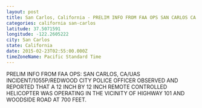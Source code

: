 ```yaml
---
layout: post
title: San Carlos, California - PRELIM INFO FROM FAA OPS SAN CARLOS CA UAS INCIDENT 1055P REDWOOD CITY POLICE OFFICER
categories: california san-carlos
latitude: 37.5071591
longitude: -122.2605222
city: San Carlos
state: California
date: 2015-02-23T02:55:00.000Z
timeZoneName: Pacific Standard Time
---
```


PRELIM INFO FROM FAA OPS: SAN CARLOS, CA/UAS INCIDENT/1055P/REDWOOD CITY POLICE OFFICER OBSERVED AND REPORTED THAT A 12 INCH BY 12 INCH REMOTE CONTROLLED HELICOPTER WAS OPERATING IN THE VICINITY OF HIGHWAY 101 AND WOODSIDE ROAD AT 700 FEET. 